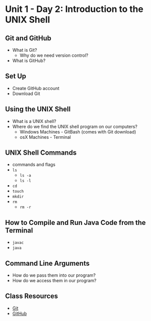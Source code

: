 # Unit 1 - Day 2: Introduction to the UNIX Shell

## Git and GitHub
  * What is Git?
    * Why do we need version control?
  * What is GitHub?

## Set Up
  * Create GitHub account
  * Download Git

## Using the UNIX Shell
  * What is a UNIX shell?
  * Where do we find the UNIX shell program on our computers?
    * Windows Machines - GitBash (comes with Git download)
    * osX Machines - Terminal

## UNIX Shell Commands
  * commands and flags
  * `ls`
    * `ls -a`
    * `ls -l`
  * `cd`
  * `touch`
  * `mkdir`
  * `rm`
    * `rm -r`

## How to Compile and Run Java Code from the Terminal
  * `javac`
  * `java`

## Command Line Arguments
  * How do we pass them into our program?
  * How do we access them in our program?

## Class Resources
  * [Git](https://git-scm.com/)
  * [GitHub](https://github.com/)
